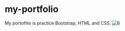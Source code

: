 # my-portfolio
My portofilio is practice Bootstrap, HTML and CSS.
![6](https://user-images.githubusercontent.com/51460153/212816318-85e0a790-b46c-4033-b195-3ac98e64621b.png)
